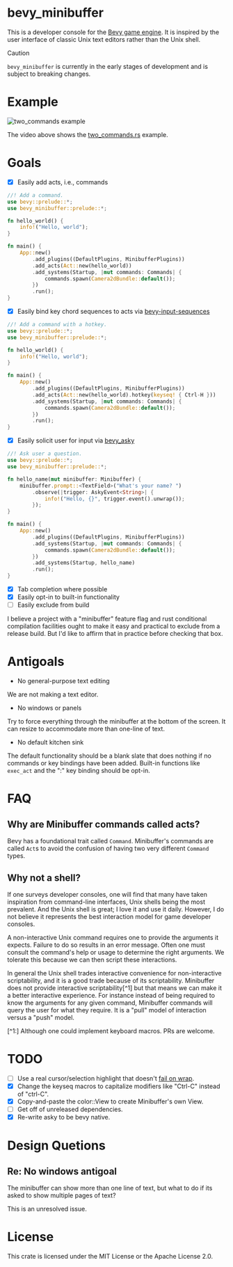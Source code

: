# bevy_minibuffer

This is a developer console for the [Bevy game engine](https://bevyengine.org).
It is inspired by the user interface of classic Unix text editors rather than
the Unix shell.

> [!CAUTION]
> `bevy_minibuffer` is currently in the early stages of development and is subject to breaking changes.

# Example
![two_commands example](https://github.com/shanecelis/bevy_minibuffer/assets/54390/e90c4ef9-664c-47af-8ff5-a83214237341)

The video above shows the [two_commands.rs](examples/two_commands.rs) example.

# Goals

- [x] Easily add acts, i.e., commands

```rust no_run
//! Add a command.
use bevy::prelude::*;
use bevy_minibuffer::prelude::*;

fn hello_world() {
    info!("Hello, world");
}

fn main() {
    App::new()
        .add_plugins((DefaultPlugins, MinibufferPlugins))
        .add_acts(Act::new(hello_world))
        .add_systems(Startup, |mut commands: Commands| {
            commands.spawn(Camera2dBundle::default());
        })
        .run();
}
```

- [x] Easily bind key chord sequences to acts via [bevy-input-sequences](https://github.com/not-elm/bevy-input-sequence)

```rust no_run
//! Add a command with a hotkey.
use bevy::prelude::*;
use bevy_minibuffer::prelude::*;

fn hello_world() {
    info!("Hello, world");
}

fn main() {
    App::new()
        .add_plugins((DefaultPlugins, MinibufferPlugins))
        .add_acts(Act::new(hello_world).hotkey(keyseq! { Ctrl-H }))
        .add_systems(Startup, |mut commands: Commands| {
            commands.spawn(Camera2dBundle::default());
        })
        .run();
}
```

- [x] Easily solicit user for input via [bevy_asky](https://github.com/shanecelis/bevy_asky)

```rust no_run
//! Ask user a question.
use bevy::prelude::*;
use bevy_minibuffer::prelude::*;

fn hello_name(mut minibuffer: Minibuffer) {
    minibuffer.prompt::<TextField>("What's your name? ")
        .observe(|trigger: AskyEvent<String>| {
            info!("Hello, {}", trigger.event().unwrap());
        });
}

fn main() {
    App::new()
        .add_plugins((DefaultPlugins, MinibufferPlugins))
        .add_systems(Startup, |mut commands: Commands| {
            commands.spawn(Camera2dBundle::default());
        })
        .add_systems(Startup, hello_name)
        .run();
}
```
- [x] Tab completion where possible
- [x] Easily opt-in to built-in functionality
- [ ] Easily exclude from build

I believe a project with a "minibuffer" feature flag and rust conditional
compilation facilities ought to make it easy and practical to exclude from a
release build. But I'd like to affirm that in practice before checking that box.

# Antigoals

- No general-purpose text editing

We are not making a text editor.

- No windows or panels

Try to force everything through the minibuffer at the bottom of the screen. It
can resize to accommodate more than one-line of text.

- No default kitchen sink

The default functionality should be a blank slate that does nothing if no
commands or key bindings have been added. Built-in functions like `exec_act` and
the ":" key binding should be opt-in.

# FAQ

## Why are Minibuffer commands called acts?

Bevy has a foundational trait called `Command`. Minibuffer's commands are called
`Act`s to avoid the confusion of having two very different `Command` types.

## Why not a shell?

If one surveys developer consoles, one will find that many have taken
inspiration from command-line interfaces, Unix shells being the most prevalent.
And the Unix shell is great; I love it and use it daily. However, I do not
believe it represents the best interaction model for game developer consoles.

A non-interactive Unix command requires one to provide the arguments it expects.
Failure to do so results in an error message. Often one must consult the
command's help or usage to determine the right arguments. We tolerate this
because we can then script these interactions.

In general the Unix shell trades interactive convenience for non-interactive
scriptability, and it is a good trade because of its scriptability. Minibuffer
does not provide interactive scriptability[^1] but that means we can make it a
better interactive experience. For instance instead of being required to know
the arguments for any given command, Minibuffer commands will query the user for
what they require. It is a "pull" model of interaction versus a "push" model.

[^1:] Although one could implement keyboard macros. PRs are welcome.

# TODO
- [ ] Use a real cursor/selection highlight that doesn't [fail on wrap](https://discord.com/channels/691052431525675048/1305257817057398825/1305257817057398825).
- [x] Change the keyseq macros to capitalize modifiers like "Ctrl-C" instead of "ctrl-C".
- [x] Copy-and-paste the color::View to create Minibuffer's own View.
- [ ] Get off of unreleased dependencies.
- [x] Re-write asky to be bevy native.

# Design Quetions
## Re: No windows antigoal
The minibuffer can show more than one line of text, but what to do if its asked
to show multiple pages of text?

This is an unresolved issue.

# License

This crate is licensed under the MIT License or the Apache License 2.0.
